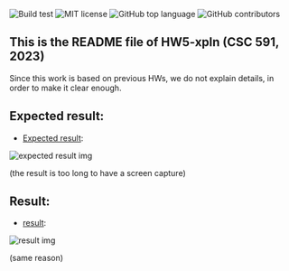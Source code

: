 ![Build test](https://img.shields.io/github/actions/workflow/status/yzhu27/xpln/test.yml)
![MIT license](https://img.shields.io/github/license/yzhu27/xpln)
![GitHub top language](https://img.shields.io/github/languages/top/yzhu27/xpln)
![GitHub contributors](https://img.shields.io/github/contributors/yzhu27/xpln)

## This is the README file of HW5-xpln (CSC 591, 2023)
Since this work is based on previous HWs, we do not explain details, in order to make it clear enough.


## Expected result:

* [Expected result](https://github.com/timm/tested/blob/main/etc/out/xpln.out):

![expected result img](./etc/images/expected_result.png)

(the result is too long to have a screen capture)

## Result:

* [result](https://github.com/yzhu27/xpln/blob/main/etc/out/xpln.out):

![result img](./etc/images/result.png)

(same reason)